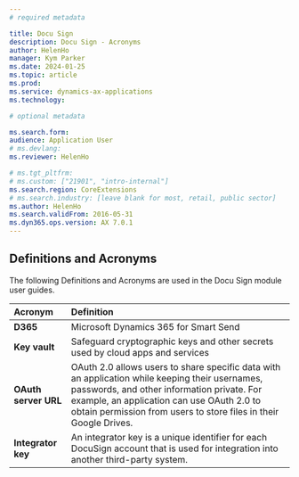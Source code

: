 ```yaml
---
# required metadata

title: Docu Sign
description: Docu Sign - Acronyms
author: HelenHo
manager: Kym Parker
ms.date: 2024-01-25
ms.topic: article
ms.prod: 
ms.service: dynamics-ax-applications
ms.technology: 

# optional metadata

ms.search.form:  
audience: Application User
# ms.devlang: 
ms.reviewer: HelenHo

# ms.tgt_pltfrm: 
# ms.custom: ["21901", "intro-internal"]
ms.search.region: CoreExtensions
# ms.search.industry: [leave blank for most, retail, public sector]
ms.author: HelenHo
ms.search.validFrom: 2016-05-31
ms.dyn365.ops.version: AX 7.0.1
---
```


## Definitions and Acronyms

The following Definitions and Acronyms are used in the Docu Sign module user guides.

Acronym	    | Definition
:--         |:--
**D365**	  | Microsoft Dynamics 365 for Smart Send
**Key vault**	  | Safeguard cryptographic keys and other secrets used by cloud apps and services
**OAuth server URL**	  | OAuth 2.0 allows users to share specific data with an application while keeping their usernames, passwords, and other information private. For example, an application can use OAuth 2.0 to obtain permission from users to store files in their Google Drives.
**Integrator key**	  | An integrator key is a unique identifier for each DocuSign account that is used for integration into another third-party system.
